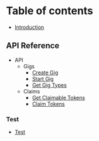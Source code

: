# Table of contents

- [Introduction](README.md)

## API Reference

- API
  - Gigs
    - [Create Gig](api/gigs-create.md)
    - [Start Gig](api/gigs-start.md)
    - [Get Gig Types](api/gigs-types.md)
  - Claims
    - [Get Claimable Tokens](api/claim.md#get-claimable-tokens)
    - [Claim Tokens](api/claim.md#claim-tokens)

### Test

- [Test](api/test.md)
